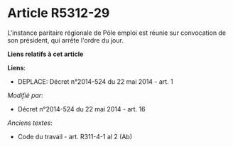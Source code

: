 # Article R5312-29

L'instance paritaire régionale de Pôle emploi est réunie sur convocation de son président, qui arrête l'ordre du jour.

**Liens relatifs à cet article**

**Liens**:

  - DEPLACE: Décret n°2014-524 du 22 mai 2014 - art. 1

_Modifié par_:

  - Décret n°2014-524 du 22 mai 2014 - art. 16

_Anciens textes_:

  - Code du travail - art. R311-4-1 al 2 (Ab)

